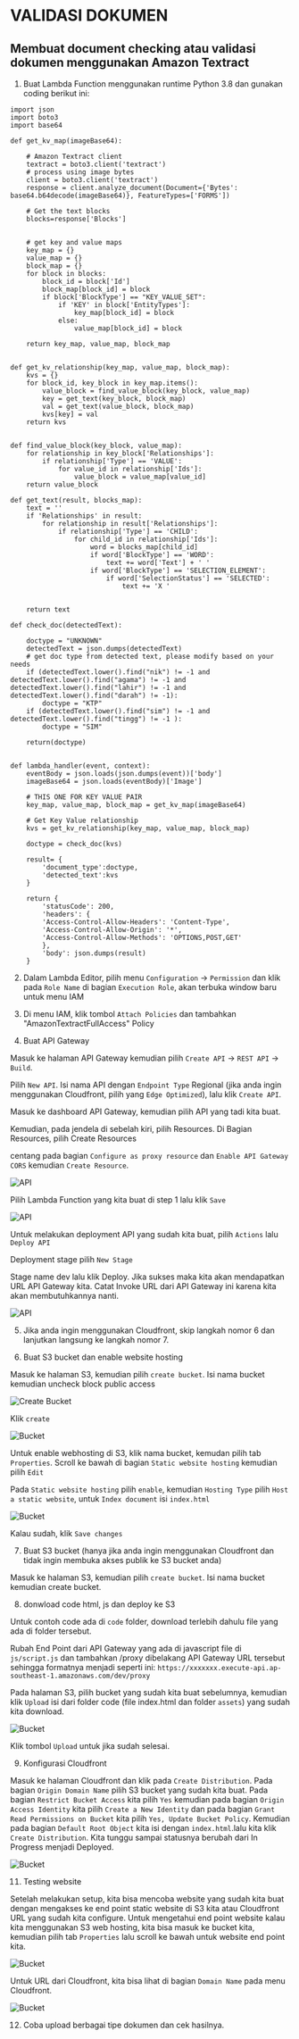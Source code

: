 # VALIDASI DOKUMEN
## Membuat document checking atau validasi dokumen menggunakan Amazon Textract

1. Buat Lambda Function menggunakan runtime Python 3.8 dan gunakan coding berikut ini:

```
import json
import boto3
import base64

def get_kv_map(imageBase64):
    
    # Amazon Textract client
    textract = boto3.client('textract')
    # process using image bytes
    client = boto3.client('textract')
    response = client.analyze_document(Document={'Bytes': base64.b64decode(imageBase64)}, FeatureTypes=['FORMS'])

    # Get the text blocks
    blocks=response['Blocks']
    

    # get key and value maps
    key_map = {}
    value_map = {}
    block_map = {}
    for block in blocks:
        block_id = block['Id']
        block_map[block_id] = block
        if block['BlockType'] == "KEY_VALUE_SET":
            if 'KEY' in block['EntityTypes']:
                key_map[block_id] = block
            else:
                value_map[block_id] = block

    return key_map, value_map, block_map


def get_kv_relationship(key_map, value_map, block_map):
    kvs = {}
    for block_id, key_block in key_map.items():
        value_block = find_value_block(key_block, value_map)
        key = get_text(key_block, block_map)
        val = get_text(value_block, block_map)
        kvs[key] = val
    return kvs
    

def find_value_block(key_block, value_map):
    for relationship in key_block['Relationships']:
        if relationship['Type'] == 'VALUE':
            for value_id in relationship['Ids']:
                value_block = value_map[value_id]
    return value_block

def get_text(result, blocks_map):
    text = ''
    if 'Relationships' in result:
        for relationship in result['Relationships']:
            if relationship['Type'] == 'CHILD':
                for child_id in relationship['Ids']:
                    word = blocks_map[child_id]
                    if word['BlockType'] == 'WORD':
                        text += word['Text'] + ' '
                    if word['BlockType'] == 'SELECTION_ELEMENT':
                        if word['SelectionStatus'] == 'SELECTED':
                            text += 'X '    

                                
    return text
    
def check_doc(detectedText):
    
    doctype = "UNKNOWN"
    detectedText = json.dumps(detectedText)
    # get doc type from detected text, please modify based on your needs
    if (detectedText.lower().find("nik") != -1 and detectedText.lower().find("agama") != -1 and detectedText.lower().find("lahir") != -1 and detectedText.lower().find("darah") != -1):
        doctype = "KTP"
    if (detectedText.lower().find("sim") != -1 and detectedText.lower().find("tingg") != -1 ):
        doctype = "SIM"
    
    return(doctype)
        

def lambda_handler(event, context):
    eventBody = json.loads(json.dumps(event))['body']
    imageBase64 = json.loads(eventBody)['Image']

    # THIS ONE FOR KEY VALUE PAIR
    key_map, value_map, block_map = get_kv_map(imageBase64)

    # Get Key Value relationship
    kvs = get_kv_relationship(key_map, value_map, block_map)
    
    doctype = check_doc(kvs)
    
    result= {
        'document_type':doctype,
        'detected_text':kvs
    }
    
    return {
        'statusCode': 200,
        'headers': {
        'Access-Control-Allow-Headers': 'Content-Type',
        'Access-Control-Allow-Origin': '*',
        'Access-Control-Allow-Methods': 'OPTIONS,POST,GET'
        },
        'body': json.dumps(result)
    }

```

2. Dalam Lambda Editor, pilih menu `Configuration` -> `Permission` dan klik pada `Role Name` di bagian `Execution Role`, akan terbuka window baru untuk menu IAM

3. Di menu IAM, klik tombol `Attach Policies` dan tambahkan "AmazonTextractFullAccess" Policy

4. Buat API Gateway

Masuk ke halaman API Gateway kemudian pilih `Create API` -> `REST API` -> `Build`. 

Pilih `New API`. Isi nama API dengan `Endpoint Type` Regional (jika anda ingin menggunakan Cloudfront, pilih yang `Edge Optimized`), lalu klik `Create API`. 

Masuk ke dashboard API Gateway, kemudian pilih API yang tadi kita buat. 

Kemudian, pada jendela di sebelah kiri, pilih Resources. Di Bagian Resources, pilih Create Resources

centang pada bagian `Configure as proxy resource` dan `Enable API Gateway CORS` kemudian `Create Resource`. 

![API](img/apiname.png "API")

Pilih Lambda Function yang kita buat di step 1 lalu klik `Save`

![API](img/lambda.png "API")

Untuk melakukan deployment API yang sudah kita buat, pilih `Actions` lalu `Deploy API`

Deployment stage pilih `New Stage`

Stage name dev lalu klik Deploy. Jika sukses maka kita akan mendapatkan URL API Gateway kita. Catat Invoke URL dari API Gateway ini karena kita akan membutuhkannya nanti.

![API](img/deploy.png "API")

5. Jika anda ingin menggunakan Cloudfront, skip langkah nomor 6 dan lanjutkan langsung ke langkah nomor 7.

6. Buat S3 bucket dan enable website hosting

Masuk ke halaman S3, kemudian pilih `create bucket`. Isi nama bucket kemudian uncheck block public access 

![Create Bucket](img/createbucket.png "Create Bucket")

Klik `create` 

![Bucket](img/bucket.png "Bucket")

Untuk enable webhosting di S3, klik nama bucket, kemudan pilih tab `Properties`. Scroll ke bawah di bagian `Static website hosting` kemudian pilih `Edit`

Pada `Static website hosting` pilih `enable`, kemudian `Hosting Type` pilih `Host a static website`, untuk `Index document` isi `index.html`

![Bucket](img/hosting.png "Bucket")

Kalau sudah, klik `Save changes`

7. Buat S3 bucket (hanya jika anda ingin menggunakan Cloudfront dan tidak ingin membuka akses publik ke S3 bucket anda)

Masuk ke halaman S3, kemudian pilih `create bucket`. Isi nama bucket kemudian create bucket.

8. donwload code html, js dan deploy ke S3

Untuk contoh code ada di `code` folder, download terlebih dahulu file yang ada di folder tersebut.

Rubah End Point dari API Gateway yang ada di javascript file di `js/script.js` dan tambahkan /proxy dibelakang API Gateway URL tersebut sehingga formatnya menjadi seperti ini: `https://xxxxxxx.execute-api.ap-southeast-1.amazonaws.com/dev/proxy`

Pada halaman S3, pilih bucket yang sudah kita buat sebelumnya, kemudian klik `Upload` isi dari folder code (file index.html dan folder `assets`) yang sudah kita download.

![Bucket](img/upload.png "Bucket")

Klik tombol `Upload` untuk jika sudah selesai.

9. Konfigurasi Cloudfront

Masuk ke halaman Cloudfront dan klik pada `Create Distribution`. Pada bagian `Origin Domain Name` pilih S3 bucket yang sudah kita buat.
Pada bagian `Restrict Bucket Access` kita pilih `Yes` kemudian pada bagian `Origin Access Identity` kita pilih `Create a New Identity` dan pada bagian `Grant Read Permissions on Bucket` kita pilih `Yes, Update Bucket Policy`. Kemudian pada bagian `Default Root Object` kita isi dengan `index.html`.lalu kita klik `Create Distribution`. Kita tunggu sampai statusnya berubah dari In Progress menjadi Deployed.

![Bucket](img/cf.png "Bucket")

11. Testing website

Setelah melakukan setup, kita bisa mencoba website yang sudah kita buat dengan mengakses ke end point static website di S3 kita atau Cloudfront URL yang sudah kita configure. Untuk mengetahui end point website kalau kita menggunakan S3 web hosting, kita bisa masuk ke bucket kita, kemudian pilih tab `Properties` lalu scroll ke bawah untuk website end point kita.

![Bucket](img/endpoint.png "Bucket")

Untuk URL dari Cloudfront, kita bisa lihat di bagian `Domain Name` pada menu Cloudfront.

![Bucket](img/cloudfront.png "Bucket")

12. Coba upload berbagai tipe dokumen dan cek hasilnya.
